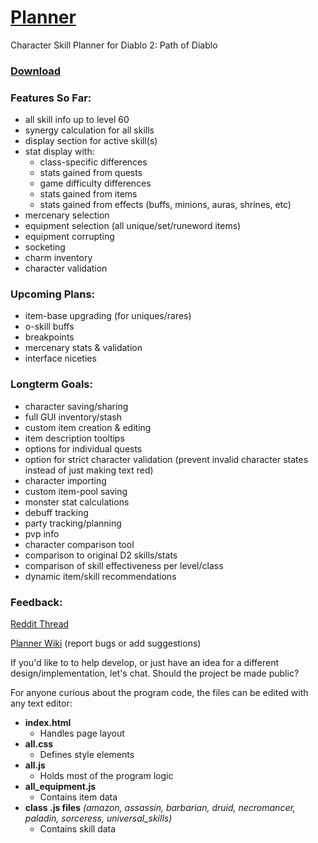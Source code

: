 <!------------------------------------------
Path of Diablo Planner

* Click on the character's level or class to change them
* Use right click to remove points or items
* Shift and ctrl modify the amount added or removed

Current Known Bugs:
* Charms can't be moved into a new space below the original space if they overlap eachother
* Shift + Right Click in Firefox doesn't work (and still opens the default menu)
* Auras may override eachother if multiples of the same one are added

To report a bug - edit the planner wiki, post in the reddit thread, or send a direct message.

https://github.com/Moreina/planner#planner
------------------------------------------>

# [Planner](https://moreina.github.io/planner/)

Character Skill Planner for Diablo 2: Path of Diablo

### [Download](https://github.com/Moreina/planner/archive/v1.19.zip)

### Features So Far:
* all skill info up to level 60
* synergy calculation for all skills
* display section for active skill(s)
* stat display with:
  * class-specific differences
  * stats gained from quests
  * game difficulty differences
  * stats gained from items
  * stats gained from effects (buffs, minions, auras, shrines, etc)
* mercenary selection
* equipment selection (all unique/set/runeword items)
* equipment corrupting
* socketing
* charm inventory
* character validation

### Upcoming Plans:
* item-base upgrading (for uniques/rares)
* o-skill buffs
* breakpoints
* mercenary stats & validation
* interface niceties

### Longterm Goals:
* character saving/sharing
* full GUI inventory/stash
* custom item creation & editing
* item description tooltips
* options for individual quests
* option for strict character validation (prevent invalid character states instead of just making text red)
* character importing
* custom item-pool saving
* monster stat calculations
* debuff tracking
* party tracking/planning
* pvp info
* character comparison tool
* comparison to original D2 skills/stats
* comparison of skill effectiveness per level/class
* dynamic item/skill recommendations

### Feedback:
[Reddit Thread](https://www.reddit.com/r/pathofdiablo/comments/f81e5u/character_skill_calculator_with_skill_info_up_to/)

[Planner Wiki](https://github.com/Moreina/planner/wiki) (report bugs or add suggestions)

If you'd like to to help develop, or just have an idea for a different design/implementation, let's chat. Should the project be made public?

For anyone curious about the program code, the files can be edited with any text editor:
* **index.html**
  * Handles page layout
* **all.css**
  * Defines style elements
* **all.js**
  * Holds most of the program logic
* **all_equipment.js**
  * Contains item data
* **class .js files**  *(amazon, assassin, barbarian, druid, necromancer, paladin, sorceress, universal_skills)*
  * Contains skill data
